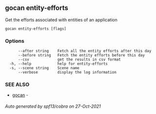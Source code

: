 ## gocan entity-efforts

Get the efforts associated with entities of an application

```
gocan entity-efforts [flags]
```

### Options

```
      --after string    Fetch all the entity efforts after this day
      --before string   Fetch the entity efforts before this day
      --csv             get the results in csv format
  -h, --help            help for entity-efforts
  -s, --scene string    Scene name
      --verbose         display the log information
```

### SEE ALSO

* [gocan](gocan.md)	 - 

###### Auto generated by spf13/cobra on 27-Oct-2021
